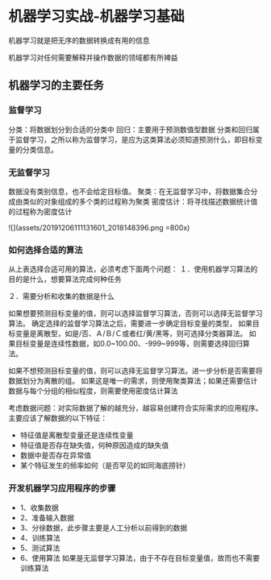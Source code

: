 # 机器学习实战-机器学习基础

机器学习就是把无序的数据转换成有用的信息

机器学习对任何需要解释并操作数据的领域都有所裨益


## 机器学习的主要任务
### 监督学习
分类：将数据划分到合适的分类中
回归：主要用于预测数值型数据
分类和回归属于监督学习，之所以称为监督学习，是应为这类算法必须知道预测什么，即目标变量的分类信息。

### 无监督学习
数据没有类别信息，也不会给定目标值。
聚类：在无监督学习中，将数据集合分成由类似的对象组成的多个类的过程称为聚类
密度估计：将寻找描述数据统计值的过程称为密度估计

![](assets/20191206111131601_2018148396.png =800x)


### 如何选择合适的算法
从上表选择合适可用的算法，必须考虑下面两个问题：
１．使用机器学习算法的目的是什么，想要算法完成何种任务

２．需要分析和收集的数据是什么

如果想要预测目标变量的值，则可以选择监督学习算法，否则可以选择无监督学习算法。
确定选择的监督学习算法之后，需要进一步确定目标变量的类型，
如果目标变量是离散型，如是/否、Ａ/Ｂ/Ｃ或者红/黄/黑等，则可选择分类器算法。
如果目标变量是连续性数据，如0.0~100.00、-999~999等，则需要选择回归算法。

如果不想预测目标变量的值，则可以选择无监督学习算法。进一步分析是否需要将数据划分为离散的组。
如果这是唯一的需求，则使用聚类算法；如果还需要估计数据与每个分组的相似程度，则需要使用密度估计算法


考虑数据问题：对实际数据了解的越充分，越容易创建符合实际需求的应用程序。
主要应该了解数据的以下特征：
- 特征值是离散型变量还是连续性变量
- 特征值是否存在缺失值，何种原因造成的缺失值
- 数据中是否存在异常值
- 某个特征发生的频率如何（是否罕见的如同海底捞针）

### 开发机器学习应用程序的步骤
- 1、收集数据
- 2、准备输入数据
- 3、分徐数据，此步骤主要是人工分析以前得到的数据
- 4、训练算法
- 5、测试算法
- 6、使用算法
如果是无监督学习算法，由于不存在目标变量值，故而也不需要训练算法